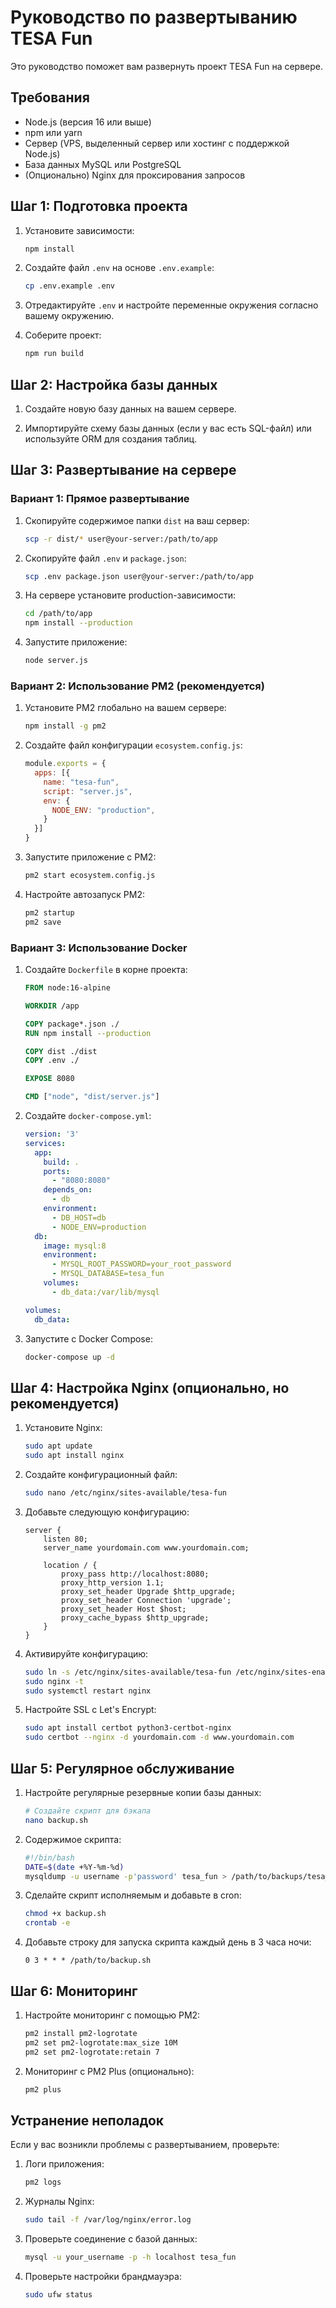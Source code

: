 
# Руководство по развертыванию TESA Fun

Это руководство поможет вам развернуть проект TESA Fun на сервере.

## Требования

- Node.js (версия 16 или выше)
- npm или yarn
- Сервер (VPS, выделенный сервер или хостинг с поддержкой Node.js)
- База данных MySQL или PostgreSQL
- (Опционально) Nginx для проксирования запросов

## Шаг 1: Подготовка проекта

1. Установите зависимости:
   ```bash
   npm install
   ```

2. Создайте файл `.env` на основе `.env.example`:
   ```bash
   cp .env.example .env
   ```

3. Отредактируйте `.env` и настройте переменные окружения согласно вашему окружению.

4. Соберите проект:
   ```bash
   npm run build
   ```

## Шаг 2: Настройка базы данных

1. Создайте новую базу данных на вашем сервере.

2. Импортируйте схему базы данных (если у вас есть SQL-файл) или используйте ORM для создания таблиц.

## Шаг 3: Развертывание на сервере

### Вариант 1: Прямое развертывание

1. Скопируйте содержимое папки `dist` на ваш сервер:
   ```bash
   scp -r dist/* user@your-server:/path/to/app
   ```

2. Скопируйте файл `.env` и `package.json`:
   ```bash
   scp .env package.json user@your-server:/path/to/app
   ```

3. На сервере установите production-зависимости:
   ```bash
   cd /path/to/app
   npm install --production
   ```

4. Запустите приложение:
   ```bash
   node server.js
   ```

### Вариант 2: Использование PM2 (рекомендуется)

1. Установите PM2 глобально на вашем сервере:
   ```bash
   npm install -g pm2
   ```

2. Создайте файл конфигурации `ecosystem.config.js`:
   ```javascript
   module.exports = {
     apps: [{
       name: "tesa-fun",
       script: "server.js",
       env: {
         NODE_ENV: "production",
       }
     }]
   }
   ```

3. Запустите приложение с PM2:
   ```bash
   pm2 start ecosystem.config.js
   ```

4. Настройте автозапуск PM2:
   ```bash
   pm2 startup
   pm2 save
   ```

### Вариант 3: Использование Docker

1. Создайте `Dockerfile` в корне проекта:
   ```dockerfile
   FROM node:16-alpine

   WORKDIR /app

   COPY package*.json ./
   RUN npm install --production

   COPY dist ./dist
   COPY .env ./

   EXPOSE 8080

   CMD ["node", "dist/server.js"]
   ```

2. Создайте `docker-compose.yml`:
   ```yaml
   version: '3'
   services:
     app:
       build: .
       ports:
         - "8080:8080"
       depends_on:
         - db
       environment:
         - DB_HOST=db
         - NODE_ENV=production
     db:
       image: mysql:8
       environment:
         - MYSQL_ROOT_PASSWORD=your_root_password
         - MYSQL_DATABASE=tesa_fun
       volumes:
         - db_data:/var/lib/mysql

   volumes:
     db_data:
   ```

3. Запустите с Docker Compose:
   ```bash
   docker-compose up -d
   ```

## Шаг 4: Настройка Nginx (опционально, но рекомендуется)

1. Установите Nginx:
   ```bash
   sudo apt update
   sudo apt install nginx
   ```

2. Создайте конфигурационный файл:
   ```bash
   sudo nano /etc/nginx/sites-available/tesa-fun
   ```

3. Добавьте следующую конфигурацию:
   ```nginx
   server {
       listen 80;
       server_name yourdomain.com www.yourdomain.com;

       location / {
           proxy_pass http://localhost:8080;
           proxy_http_version 1.1;
           proxy_set_header Upgrade $http_upgrade;
           proxy_set_header Connection 'upgrade';
           proxy_set_header Host $host;
           proxy_cache_bypass $http_upgrade;
       }
   }
   ```

4. Активируйте конфигурацию:
   ```bash
   sudo ln -s /etc/nginx/sites-available/tesa-fun /etc/nginx/sites-enabled/
   sudo nginx -t
   sudo systemctl restart nginx
   ```

5. Настройте SSL с Let's Encrypt:
   ```bash
   sudo apt install certbot python3-certbot-nginx
   sudo certbot --nginx -d yourdomain.com -d www.yourdomain.com
   ```

## Шаг 5: Регулярное обслуживание

1. Настройте регулярные резервные копии базы данных:
   ```bash
   # Создайте скрипт для бэкапа
   nano backup.sh
   ```

2. Содержимое скрипта:
   ```bash
   #!/bin/bash
   DATE=$(date +%Y-%m-%d)
   mysqldump -u username -p'password' tesa_fun > /path/to/backups/tesa_fun_$DATE.sql
   ```

3. Сделайте скрипт исполняемым и добавьте в cron:
   ```bash
   chmod +x backup.sh
   crontab -e
   ```

4. Добавьте строку для запуска скрипта каждый день в 3 часа ночи:
   ```
   0 3 * * * /path/to/backup.sh
   ```

## Шаг 6: Мониторинг

1. Настройте мониторинг с помощью PM2:
   ```bash
   pm2 install pm2-logrotate
   pm2 set pm2-logrotate:max_size 10M
   pm2 set pm2-logrotate:retain 7
   ```

2. Мониторинг с PM2 Plus (опционально):
   ```bash
   pm2 plus
   ```

## Устранение неполадок

Если у вас возникли проблемы с развертыванием, проверьте:

1. Логи приложения:
   ```bash
   pm2 logs
   ```

2. Журналы Nginx:
   ```bash
   sudo tail -f /var/log/nginx/error.log
   ```

3. Проверьте соединение с базой данных:
   ```bash
   mysql -u your_username -p -h localhost tesa_fun
   ```

4. Проверьте настройки брандмауэра:
   ```bash
   sudo ufw status
   ```
